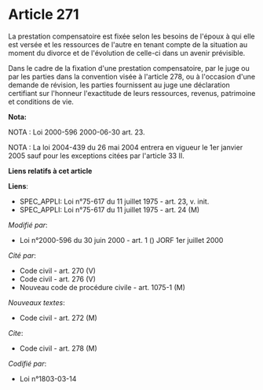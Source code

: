 # Article 271

La prestation compensatoire est fixée selon les besoins de l'époux à qui elle est versée et les ressources de l'autre en
tenant compte de la situation au moment du divorce et de l'évolution de celle-ci dans un avenir prévisible.

Dans le cadre de la fixation d'une prestation compensatoire, par le juge ou par les parties dans la convention visée à
l'article 278, ou à l'occasion d'une demande de révision, les parties fournissent au juge une déclaration certifiant sur
l'honneur l'exactitude de leurs ressources, revenus, patrimoine et conditions de vie.

**Nota:**

NOTA : Loi 2000-596 2000-06-30 art. 23.

NOTA : La loi 2004-439 du 26 mai 2004 entrera en vigueur le 1er janvier 2005 sauf pour les exceptions citées par l'article 33
II.

**Liens relatifs à cet article**

**Liens**:

  - SPEC_APPLI: Loi n°75-617 du 11 juillet 1975 - art. 23, v. init.
  - SPEC_APPLI: Loi n°75-617 du 11 juillet 1975 - art. 24 (M)

_Modifié par_:

  - Loi n°2000-596 du 30 juin 2000 - art. 1 () JORF 1er juillet 2000

_Cité par_:

  - Code civil - art. 270 (V)
  - Code civil - art. 276 (V)
  - Nouveau code de procédure civile - art. 1075-1 (M)

_Nouveaux textes_:

  - Code civil - art. 272 (M)

_Cite_:

  - Code civil - art. 278 (M)

_Codifié par_:

  - Loi n°1803-03-14
